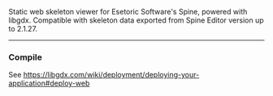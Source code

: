 Static web skeleton viewer for Esetoric Software's Spine, powered with libgdx. Compatible with skeleton data exported from Spine Editor version up to 2.1.27.

---

### Compile
See https://libgdx.com/wiki/deployment/deploying-your-application#deploy-web
